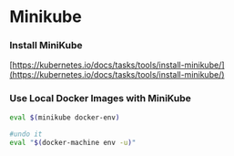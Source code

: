 # Minikube

### Install MiniKube

[https://kubernetes.io/docs/tasks/tools/install-minikube/](https://kubernetes.io/docs/tasks/tools/install-minikube/)

### Use Local Docker Images with MiniKube

```bash
eval $(minikube docker-env)

#undo it
eval "$(docker-machine env -u)"
```

### 

